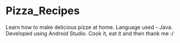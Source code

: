 # Pizza_Recipes
Learn how to make delicious pizze at home. 
Language used - Java. 
Developed using Android Studio. 
Cook it, eat it and then thank me :/
